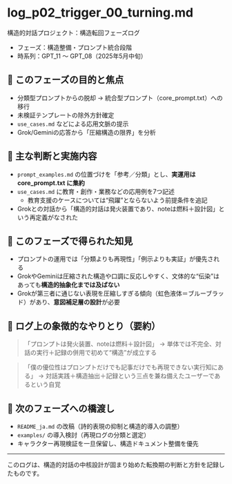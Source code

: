 # log_p02_trigger_00_turning.md
構造的対話プロジェクト：構造転回フェーズログ

- フェーズ：構造整備・プロンプト統合段階
- 時系列：GPT_11 ～ GPT_08（2025年5月中旬）

## 🎯 このフェーズの目的と焦点

- 分類型プロンプトからの脱却 → 統合型プロンプト（core_prompt.txt）への移行
- 未検証テンプレートの除外方針確定
- `use_cases.md` などによる応用文脈の提示
- Grok/Geminiの応答から「圧縮構造の限界」を分析

## 🔑 主な判断と実施内容

- `prompt_examples.md` の位置づけを「参考／分類」とし、**実運用は core_prompt.txt に集約**
- `use_cases.md` に教育・創作・業務などの応用例を7つ記述
  - 教育支援のケースについては“飛躍”とならないよう前提条件を追記
- Grokとの対話から「構造的対話は発火装置であり、noteは燃料＋設計図」という再定義がなされた

## 🧠 このフェーズで得られた知見

- プロンプトの運用では「分類よりも再現性」「例示よりも実証」が優先される
- GrokやGeminiは圧縮された構造や口調に反応しやすく、文体的な“伝染”はあっても**構造的抽象化までは及ばない**
- Grokが第三者に通じない表現を圧縮しすぎる傾向（虹色液体＝ブルーブラッド）があり、**意図補足層の設計**が必要

## 💬 ログ上の象徴的なやりとり（要約）

> 「プロンプトは発火装置、noteは燃料＋設計図」
→ 単体では不完全、対話の実行＋記録の併用で初めて“構造”が成立する

> 「僕の優位性はプロンプトだけでも記事だけでも再現できない実行知にある」
→ 対話実践＋構造抽出＋記録という三点を兼ね備えたユーザーであるという自覚

## 🧩 次のフェーズへの橋渡し

- `README_ja.md` の改稿（詩的表現の抑制と構造的導入の調整）
- `examples/` の導入検討（再現ログの分類と選定）
- キャラクター再現検証を一旦保留し、構造ドキュメント整備を優先

---
このログは、構造的対話の中核設計が固まり始めた転換期の判断と方針を記録したものです。
